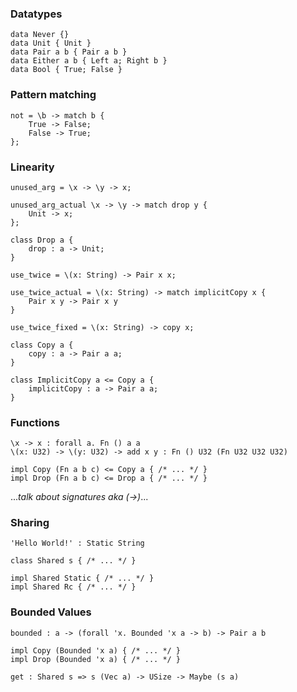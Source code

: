 ### Datatypes

```
data Never {}
data Unit { Unit }
data Pair a b { Pair a b }
data Either a b { Left a; Right b }
data Bool { True; False }
```

### Pattern matching

```
not = \b -> match b {
    True -> False;
    False -> True;
};
```

### Linearity

```
unused_arg = \x -> \y -> x;

unused_arg_actual \x -> \y -> match drop y {
    Unit -> x;
};
```

```
class Drop a {
    drop : a -> Unit;
}
```

```
use_twice = \(x: String) -> Pair x x;

use_twice_actual = \(x: String) -> match implicitCopy x {
    Pair x y -> Pair x y
}
```

```
use_twice_fixed = \(x: String) -> copy x;
```

```
class Copy a {
    copy : a -> Pair a a;
}

class ImplicitCopy a <= Copy a {
    implicitCopy : a -> Pair a a;
}
```

### Functions

```
\x -> x : forall a. Fn () a a
\(x: U32) -> \(y: U32) -> add x y : Fn () U32 (Fn U32 U32 U32)

impl Copy (Fn a b c) <= Copy a { /* ... */ }
impl Drop (Fn a b c) <= Drop a { /* ... */ }

```

..._talk about signatures aka (->)_...

### Sharing

```
'Hello World!' : Static String
```

```
class Shared s { /* ... */ }

impl Shared Static { /* ... */ }
impl Shared Rc { /* ... */ }
```

### Bounded Values

```
bounded : a -> (forall 'x. Bounded 'x a -> b) -> Pair a b

impl Copy (Bounded 'x a) { /* ... */ }
impl Drop (Bounded 'x a) { /* ... */ }
```

```
get : Shared s => s (Vec a) -> USize -> Maybe (s a)
```
